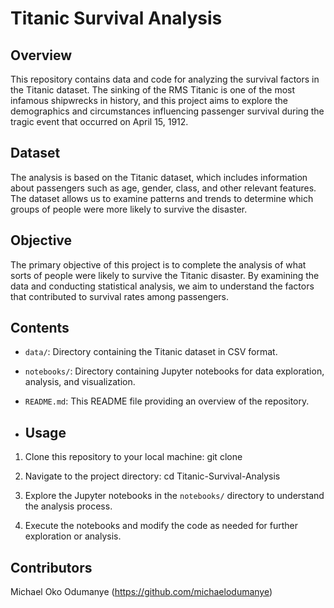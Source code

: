 # Titanic Survival Analysis

## Overview
This repository contains data and code for analyzing the survival factors in the Titanic dataset. The sinking of the RMS Titanic is one of the most infamous shipwrecks in history, and this project aims to explore the demographics and circumstances influencing passenger survival during the tragic event that occurred on April 15, 1912.

## Dataset
The analysis is based on the Titanic dataset, which includes information about passengers such as age, gender, class, and other relevant features. The dataset allows us to examine patterns and trends to determine which groups of people were more likely to survive the disaster.

## Objective
The primary objective of this project is to complete the analysis of what sorts of people were likely to survive the Titanic disaster. By examining the data and conducting statistical analysis, we aim to understand the factors that contributed to survival rates among passengers.

## Contents
- `data/`: Directory containing the Titanic dataset in CSV format.
- `notebooks/`: Directory containing Jupyter notebooks for data exploration, analysis, and visualization.
- `README.md`: This README file providing an overview of the repository.

- ## Usage
1. Clone this repository to your local machine:
git clone <repository-url>

2. Navigate to the project directory:
cd Titanic-Survival-Analysis

3. Explore the Jupyter notebooks in the `notebooks/` directory to understand the analysis process.
   
4. Execute the notebooks and modify the code as needed for further exploration or analysis.

## Contributors
Michael Oko Odumanye (https://github.com/michaelodumanye)
